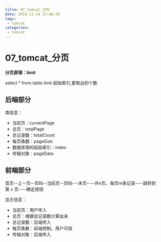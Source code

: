 ```yaml
---
title: 07_tomcat_分页
date: 2019-11-24 17:46:39
tags: 
 - tomcat
categories:
 - tomcat
---
```


# 07_tomcat_分页

**分页原理：limit**

select * from table limit 起始索引,要取出的个数







## 后端部分

类信息：

- 当前页：currentPage
- 总页：totalPage
- 总记录数：totalCount
- 每页条数：pageSize
- 数据库用的起始索引：index
- 传输对象：pageData



## 前端部分

首页--上一页--页码--当前页--页码---末页----共n页，每页m条记录----跳转到第 x 页----确定按钮

显示信息：

- 当前页：用户传入
- 总页：根据总记录数计算出来
- 总记录数：后端传入
- 每页条数：前端控制，用户可改
- 传输对象：后端传入

